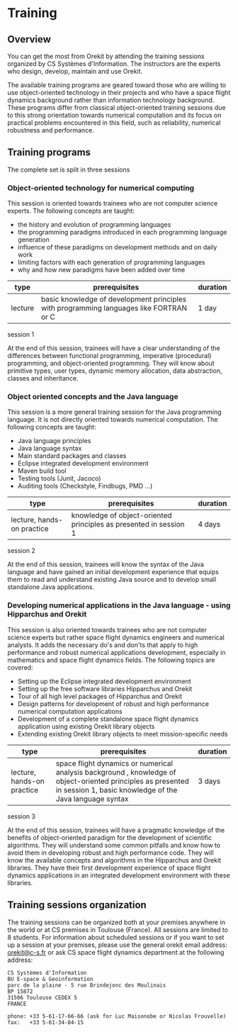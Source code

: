 <!--- Copyright 2002-2018 CS Systèmes d'Information
  Licensed under the Apache License, Version 2.0 (the "License");
  you may not use this file except in compliance with the License.
  You may obtain a copy of the License at
  
    http://www.apache.org/licenses/LICENSE-2.0
  
  Unless required by applicable law or agreed to in writing, software
  distributed under the License is distributed on an "AS IS" BASIS,
  WITHOUT WARRANTIES OR CONDITIONS OF ANY KIND, either express or implied.
  See the License for the specific language governing permissions and
  limitations under the License.
-->

# Training

## Overview

You can get the most from Orekit by attending the training sessions
organized by CS Systèmes d'Information. The instructors are
the experts who design, develop, maintain and use Orekit.

The available training programs are geared toward those who are willing to
use object-oriented technology in their projects and who have a space
flight dynamics background rather than information technology background.
These programs differ from classical object-oriented training sessions due
to this strong orientation towards numerical computation and its focus on
practical problems encountered in this field, such as reliability, numerical
robustness and performance.

## Training programs

The complete set is split in three sessions

### Object-oriented technology for numerical computing

This session is oriented towards trainees who are not computer science
experts. The following concepts are taught:

   * the history and evolution of programming languages
   * the programming paradigms introduced in each programming language generation
   * influence of these paradigms on development methods and on daily work
   * limiting factors with each generation of programming languages
   * why and how new paradigms have been added over time

|   type   |                              prerequisites                                                | duration |
|----------|-------------------------------------------------------------------------------------------|----------|
|  lecture | basic knowledge of development principles with programming languages like FORTRAN or C    |   1 day  |
session 1

At the end of this session, trainees will have a clear understanding of the differences
between functional programming, imperative (procedural) programming, and object-oriented
programming. They will know about primitive types, user types, dynamic memory allocation,
data abstraction, classes and inheritance.

### Object oriented concepts and the Java language

This session is a more general training session for the Java programming language.
It is not directly oriented towards numerical computation. The following concepts
are taught:

   * Java language principles
   * Java language syntax
   * Main standard packages and classes
   * Eclipse integrated development environment
   * Maven build tool
   * Testing tools (Junit, Jacoco)
   * Auditing tools (Checkstyle, Findbugs, PMD ...)

|              type            |                           prerequisites                           |  duration |
|------------------------------|-------------------------------------------------------------------|-----------|
|  lecture, hands-on practice  | knowledge of object-oriented principles as presented in session 1 |   4 days  |
session 2

At the end of this session, trainees will know the syntax of the Java language and have
gained an initial development experience that equips them to read and understand existing
Java source and to develop small standalone Java applications.

### Developing numerical applications in the Java language - using Hipparchus and Orekit

This session is also oriented towards trainees who are not computer science experts
but rather space flight dynamics engineers and numerical analysts. It adds the necessary
do's and don'ts that apply to high performance and robust numerical applications
development, especially in mathematics and space flight dynamics fields. The following
topics are covered:

   * Setting up the Eclipse integrated development environment
   * Setting up the free software libraries Hipparchus and Orekit
   * Tour of all high level packages of Hipparchus and Orekit
   * Design patterns for development of robust and high performance numerical computation applications
   * Development of a complete standalone space flight dynamics application using existing Orekit
     library objects
   * Extending existing Orekit library objects to meet mission-specific needs

|               type           |                                           prerequisites                                                                                                                 |  duration |
|------------------------------|-------------------------------------------------------------------------------------------------------------------------------------------------------------------------|-----------|
|  lecture, hands-on practice  | space flight dynamics or numerical analysis background , knowledge of object-oriented principles as presented in session 1, basic knowledge of the Java language syntax |   3 days  |
session 3

At the end of this session, trainees will have a pragmatic knowledge of the benefits of
object-oriented paradigm for the development of scientific algorithms. They will understand
some common pitfalls and know how to avoid them in developing robust and high performance code.
They will know the available concepts and algorithms in the Hipparchus and Orekit
libraries. They have their first development experience of space flight dynamics applications
in an integrated development environment with these libraries.

## Training sessions organization

The training sessions can be organized both at your premises anywhere in the
world or at CS premises in Toulouse (France). All sessions are limited to
8 students. For information about scheduled sessions or if you want to set up
a session at your premises, please use the general orekit email address:
[orekit@c-s.fr](mailto:orekit@c-s.fr) or ask CS space flight dynamics
department at the following address:

    CS Systèmes d'Information
    BU E-space & Geoinformation
    parc de la plaine - 5 rue Brindejonc des Moulinais
    BP 15872
    31506 Toulouse CEDEX 5
    FRANCE

    phone: +33 5-61-17-66-66 (ask for Luc Maisonobe or Nicolas Frouvelle)
    fax:   +33 5-61-34-84-15
